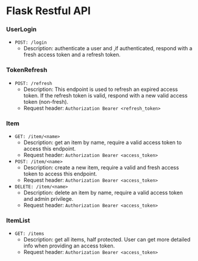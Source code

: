 # Flask Restful API

### UserLogin

- `POST: /login`
  - Description: authenticate a user and ,if authenticated, respond with a fresh access token and a refresh token.

### TokenRefresh

- `POST: /refresh`
  - Description: This endpoint is used to refresh an expired access token. If the refresh token is valid, respond with a new valid access token (non-fresh).
  - Request header: `Authorization Bearer <refresh_token>`

### Item

- `GET: /item/<name>`
  - Description: get an item by name, require a valid access token to access this endpoint.
  - Request header: `Authorization Bearer <access_token>`
- `POST: /item/<name>`
  - Description: create a new item, require a valid and fresh access token to access this endpoint.
  - Request header: `Authorization Bearer <access_token>`
- `DELETE: /item/<name>`
  - Description: delete an item by name, require a valid access token and admin privilege.
  - Request header: `Authorization Bearer <access_token>`

### ItemList

- `GET: /items`
  - Description: get all items, half protected. User can get more detailed info when providing an access token.
  - Request header: `Authorization Bearer <access_token>`
